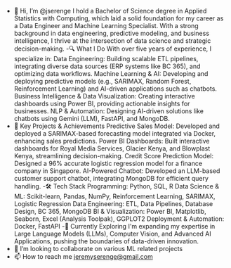 - 👋 Hi, I’m @jserenge
I hold a Bachelor of Science degree in Applied Statistics with Computing, which laid a solid foundation for my career as a Data Engineer and Machine Learning Specialist. With a strong background in data engineering, predictive modeling, and business intelligence, I thrive at the intersection of data science and strategic decision-making.
-🔍 What I Do
With over five years of experience, I specialize in:
Data Engineering: Building scalable ETL pipelines, integrating diverse data sources (ERP systems like BC 365), and optimizing data workflows.
Machine Learning & AI: Developing and deploying predictive models (e.g., SARIMAX, Random Forest, Reinforcement Learning) and AI-driven applications such as chatbots.
Business Intelligence & Data Visualization: Creating interactive dashboards using Power BI, providing actionable insights for businesses.
NLP & Automation: Designing AI-driven solutions like chatbots using Gemini (LLM), FastAPI, and MongoDB.
- 🚀 Key Projects & Achievements
Predictive Sales Model: Developed and deployed a SARIMAX-based forecasting model integrated via Docker, enhancing sales predictions.
Power BI Dashboards: Built interactive dashboards for Royal Media Services, Glacier Kenya, and Blowplast Kenya, streamlining decision-making.
Credit Score Prediction Model: Designed a 96% accurate logistic regression model for a finance company in Singapore.
AI-Powered Chatbot: Developed an LLM-based customer support chatbot, integrating MongoDB for efficient query handling.
-🛠️ Tech Stack
Programming: Python, SQL, R
Data Science & ML: Scikit-learn, Pandas, NumPy, Reinforcement Learning, SARIMAX, Logistic Regression
Data Engineering: ETL, Data Pipelines, Database Design, BC 365, MongoDB
BI & Visualization: Power BI, Matplotlib, Seaborn, Excel (Analysis Toolpak), GGPLOT2
Deployment & Automation: Docker, FastAPI
-🌱 Currently Exploring
I'm expanding my expertise in Large Language Models (LLMs), Computer Vision, and Advanced AI Applications, pushing the boundaries of data-driven innovation.
- 💞️ I’m looking to collaborate on various ML related projects 
- 📫 How to reach me jeremyserenge@gmail.com 
